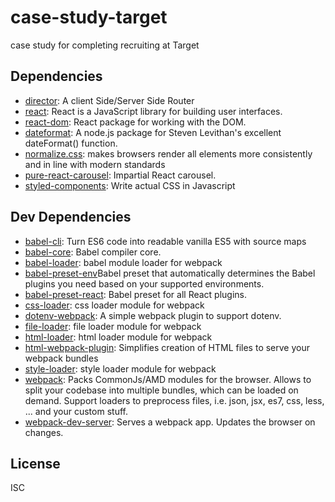 # case-study-target 

case study for completing recruiting at Target



## Dependencies

- [director](https://github.com/flatiron/director): A client Side/Server Side Router
- [react](https://github.com/facebook/react): React is a JavaScript library for building user interfaces.
- [react-dom](https://github.com/facebook/react): React package for working with the DOM.
- [dateformat](https://github.com/felixge/node-dateformat): A node.js package for Steven Levithan's excellent dateFormat() function.
- [normalize.css](https://necolas.github.io/normalize.css/): makes browsers render all elements more consistently and in line with modern standards
- [pure-react-carousel](https://github.com/express-labs/pure-react-carousel): Impartial React carousel.
- [styled-components](https://www.styled-components.com/docs/basics#styling-any-components): Write actual CSS in Javascript 

## Dev Dependencies

- [babel-cli](https://github.com/babel/babel/tree/master/packages): Turn ES6 code into readable vanilla ES5 with source maps
- [babel-core](https://github.com/babel/babel/tree/master/packages): Babel compiler core.
- [babel-loader](https://github.com/babel/babel-loader): babel module loader for webpack
- [babel-preset-env](https://babeljs.io/docs/plugins/preset-env/)Babel preset that automatically determines the Babel plugins you need based on your supported environments.
- [babel-preset-react](https://github.com/babel/babel/tree/master/packages): Babel preset for all React plugins.
- [css-loader](https://github.com/webpack/css-loader): css loader module for webpack
- [dotenv-webpack](https://github.com/mrsteele/dotenv-webpack): A simple webpack plugin to support dotenv.
- [file-loader](https://github.com/webpack/file-loader): file loader module for webpack
- [html-loader](https://github.com/webpack/html-loader): html loader module for webpack
- [html-webpack-plugin](https://github.com/ampedandwired/html-webpack-plugin): Simplifies creation of HTML files to serve your webpack bundles
- [style-loader](https://github.com/webpack/style-loader): style loader module for webpack
- [webpack](https://github.com/webpack/webpack): Packs CommonJs/AMD modules for the browser. Allows to split your codebase into multiple bundles, which can be loaded on demand. Support loaders to preprocess files, i.e. json, jsx, es7, css, less, ... and your custom stuff.
- [webpack-dev-server](https://github.com/webpack/webpack-dev-server): Serves a webpack app. Updates the browser on changes.


## License

ISC
